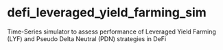# defi_leveraged_yield_farming_sim
Time-Series simulator to assess performance of Leveraged Yield Farming (LYF) and Pseudo Delta Neutral (PDN) strategies in DeFi
